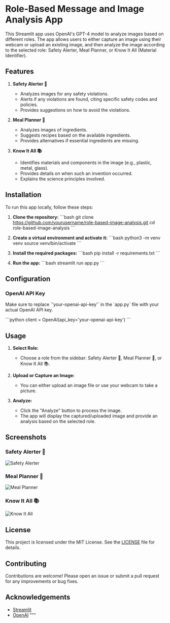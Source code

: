 
# Role-Based Message and Image Analysis App

This Streamlit app uses OpenAI's GPT-4 model to analyze images based on different roles. The app allows users to either capture an image using their webcam or upload an existing image, and then analyze the image according to the selected role: Safety Alerter, Meal Planner, or Know It All (Material Identifier).

## Features

1. **Safety Alerter 🚨**
   - Analyzes images for any safety violations.
   - Alerts if any violations are found, citing specific safety codes and policies.
   - Provides suggestions on how to avoid the violations.

2. **Meal Planner 🍲**
   - Analyzes images of ingredients.
   - Suggests recipes based on the available ingredients.
   - Provides alternatives if essential ingredients are missing.

3. **Know It All 📚**
   - Identifies materials and components in the image (e.g., plastic, metal, glass).
   - Provides details on when such an invention occurred.
   - Explains the science principles involved.

## Installation

To run this app locally, follow these steps:

1. **Clone the repository:**
   \`\`\`bash
   git clone https://github.com/yourusername/role-based-image-analysis.git
   cd role-based-image-analysis
   \`\`\`

2. **Create a virtual environment and activate it:**
   \`\`\`bash
   python3 -m venv venv
   source venv/bin/activate
   \`\`\`

3. **Install the required packages:**
   \`\`\`bash
   pip install -r requirements.txt
   \`\`\`

4. **Run the app:**
   \`\`\`bash
   streamlit run app.py
   \`\`\`

## Configuration

### OpenAI API Key

Make sure to replace \`'your-openai-api-key'\` in the \`app.py\` file with your actual OpenAI API key.

\`\`\`python
client = OpenAI(api_key='your-openai-api-key')
\`\`\`

## Usage

1. **Select Role:**
   - Choose a role from the sidebar: Safety Alerter 🚨, Meal Planner 🍲, or Know It All 📚.

2. **Upload or Capture an Image:**
   - You can either upload an image file or use your webcam to take a picture.

3. **Analyze:**
   - Click the "Analyze" button to process the image.
   - The app will display the captured/uploaded image and provide an analysis based on the selected role.

## Screenshots

### Safety Alerter 🚨

![Safety Alerter](screenshots/safety_alerter.png)

### Meal Planner 🍲

![Meal Planner](screenshots/meal_planner.png)

### Know It All 📚

![Know It All](screenshots/know_it_all.png)

## License

This project is licensed under the MIT License. See the [LICENSE](LICENSE) file for details.

## Contributing

Contributions are welcome! Please open an issue or submit a pull request for any improvements or bug fixes.

## Acknowledgements

- [Streamlit](https://streamlit.io/)
- [OpenAI](https://openai.com/)
"""
